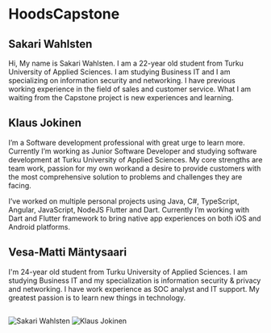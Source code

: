 # HoodsCapstone

## Sakari Wahlsten
Hi, My name is Sakari Wahlsten. I am a 22-year old student from Turku University of Applied Sciences. I am studying Business IT and I am specializing on information security and networking. I have previous working experience in the field of sales and customer service. What I am waiting from the Capstone project is new experiences and learning. 


## Klaus Jokinen

I’m a Software development professional with great urge to learn more. Currently I’m working as Junior Software Developer and studying software development at Turku University of Applied Sciences. My core strengths are team work, passion for my own workand a desire to provide customers with the most comprehensive solution to problems and challenges they are facing.

I’ve worked on multiple personal projects using Java, C#, TypeScript, Angular, JavaScript, NodeJS Flutter and Dart. Currently I’m working with Dart and Flutter framework to bring native app experiences on both iOS and Android platforms.

## Vesa-Matti Mäntysaari
I'm 24-year old student from Turku University of Applied Sciences. I am studying Business IT and my specialization is information security & privacy and networking. I have work experience as SOC analyst and IT support. My greatest passion is to learn new things in technology.

##

![Sakari Wahlsten](https://media.licdn.com/dms/image/C5603AQFNkaeqLNNpZg/profile-displayphoto-shrink_200_200/0?e=1578528000&v=beta&t=OVe6dF_kPhNOZgp8frcGGemCOu4ZTKAEjJuApBKEkQo "Sakari Wahlsten") ![Klaus Jokinen](https://media.licdn.com/dms/image/C5603AQGeX12aI5VctQ/profile-displayphoto-shrink_200_200/0?e=1578528000&v=beta&t=UHtfVDNb0Z3p0gdgEm2agXhwwWRZ57AMaGPEmSzKWbQ "Klaus Jokinen")





